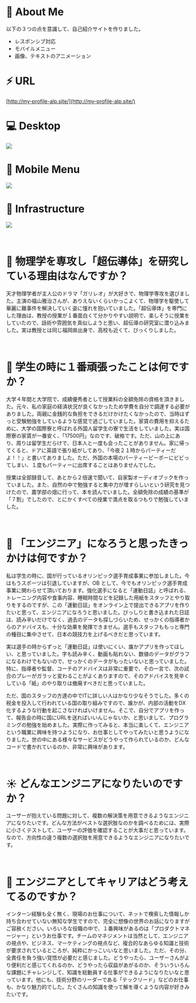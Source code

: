 # :football: About Me
以下の３つの点を意識して、自己紹介サイトを作りました。

- レスポンシブ対応  
- モバイルメニュー  
- 画像、テキストのアニメーション

# ⚡️ URL
[http://my-profile-alp.site/](http://my-profile-alp.site/)

# :computer: Desktop
![](https://media.giphy.com/media/9Xdln8SYDKXWOL9Lw9/giphy.gif)

# 📱 Mobile Menu
![](https://media.giphy.com/media/2rpe9OQqk9kkhsqvhw/giphy.gif)

# 🎨 Infrastructure
![](https://user-images.githubusercontent.com/87218628/145961659-afda23f2-52c6-4ccb-a036-9a7ac687f1ce.jpg)

<br>

# 🔋 物理学を専攻し「超伝導体」を研究している理由はなんですか？
天才物理学者が主人公のドラマ「ガリレオ」が大好きで、物理学専攻を選びました。主演の福山雅治さんが、ありえないくらいかっこよくて、物理学を駆使して華麗に難事件を解決していく姿に憧れを抱いていました。「超伝導体」を専門にした理由は、教授の授業が１番面白くて分かりやすい説明で、楽しそうに授業をしていたので、話術や雰囲気を真似しようと思い、超伝導の研究室に潜り込みました。実は教授とは同じ福岡県出身で、高校も近くて、びっくりしました。

<br>

# :tada: 学生の時に１番頑張ったことは何ですか？
大学４年間と大学院で、成績優秀者として授業料の全額免除の資格を頂きました。元々、私の家庭の経済状況が良くなかったため学費を自分で調達する必要がありました。両親に金銭的な負担をできるだけかけたくなかったので、当時はずっと受験勉強をしているような感覚で過ごしていました。家賃の費用を抑えるために、大学の国際寮と呼ばれる外国人留学生の寮で生活をしていました。実は国際寮の家賃が一番安く、「17500円」なのです、破格です。ただ、山の上にあり、周りは留学生だらけで、日本人と一度も会ったことがありません。家に帰ってくると、ドアに英語で張り紙がしてあり、「今夜２１時からパーティーだよ！！」と書いてありました。ただ、外国の本場のパーティーピーポーにビビってしまい、１度もパーティーに出席することはありませんでした。

授業は全部録音して、あとから２倍速で聞いて、自家製オーディオブックを作っていました。また、自然の中で勉強すると集中力が増すらしいという研究を見つけたので、農学部の畑に行って、本を読んでいました。全額免除の成績の基準が「７割」でしたので、とにかくすべての授業で満点を取るつもりで勉強していました。


<br>


# 📱 「エンジニア」になろうと思ったきっかけは何ですか？

私は学生の時に、国が行っているオリンピック選手育成事業に参加しました。今はもうスポーツは引退していますが、OB として、今でもオリンピック選手育成事業に関わらせて頂いております。強化選手になると「運動日誌」と呼ばれる、トレーニング内容や食事内容、睡眠時間などを記録した用紙をスタッフとやり取りをするのですが、この「運動日誌」をオンライン上で提出できるアプリを作りたいと思って、エンジニアになろうと思いました。びっしりと書き込まれた日誌は、読み辛いだけでなく、過去のデータも探しづらいため、せっかくの指導者からのアドバイスも、十分な効果を発揮できません。選手もスタッフももっと専門の種目に集中させて、日本の競技力を上げるべきだと思っています。

実は選手の時からずっと「運動日誌」は使いにくい、誰かアプリを作ってほしい、と思っていました。字も読み辛く、動画も貼れない、数値のデータがグラフになるわけでもないので、せっかくのデータがもったいないと思っていました。特に、指導者や監督、コーチのアドバイスは非常に重要で、その一言で、次の試合のプレーがガラッと変わることがよくありますので、そのアドバイスを見辛くしている「紙」のやり取りは撤廃すべきだと思っていました。

ただ、国のスタッフの方達の中でITに詳しい人はかなり少なそうでした。多くの税金を投入して行われている国の取り組みですので、誰かが、内部の活動をDX化するような行動を起こさなければいけません。そこで、自分でアプリを作って、報告会の時に国にURLを送ればいいんじゃないか、と思いまして、プログラミングの勉強を始めました。実際に作ってみると、本当に楽しくて、エンジニアという職業に興味を持つようになり、お仕事としてやってみたいと思うようになりました。世の中にある様々なサービスがどうやって作られているのか、どんなコードで書かれているのか、非常に興味があります。

<br>



<!-- オリンピックの強化選手のチームで、サポートしてくださったスタッフの方々に恩返しがしたかったからです。特に、私の担当についてくれた、「薙刀」という武道のスペシャリストの女性のスタッフさんに、いつかお礼ができればいいなと思っています。目的としては、「運動日誌」と呼ばれる、選手とスタッフがコミュニケーションをとるための日誌があるのですが、それをオンライン上で行い、将来的には、トレーニングや食事のレコメンド機能を付けたいと思っています。スタッフの仕事をより効率的にして、専門のスポーツに集中してもらって、世界を代表するような選手をたくさん育てて欲しいです。 -->

# :sunny: どんなエンジニアになりたいのですか？
ユーザーが抱えている問題に対して、複数の解決策を用意できるようなエンジニアになりたいです。どんな方法がベストな選択肢なのかを調べるためには、実際に小さくテストして、ユーザーの評価を確認することが大事だと思っています。なので、方向性の違う複数の選択肢を用意できるようなエンジニアになりたいです。

<br>


# :dizzy: エンジニアとしてキャリアはどう考えてるのですか？
インターン経験も全く無く、現場のお仕事について、ネットで検索した情報しか持ち合わせていない無知な学生ですので、完全に想像の世界のお話になりますがご容赦ください。いろいろな役職の中で、１番興味があるのは「プロダクトマネージャー」というお仕事です。チームのマネジメントは当然として、エンジニアの視点や、ビジネス、マーケティングの視点など、複合的なあらゆる知識と技術が要求されているところが、純粋にかっこいいなと思いました。ただ、その分、全責任を負う強い覚悟が必要だと感じました。どうやったら、ユーザーさんがより便利だと感じてくれるのか、どうやったら収益があがるのか、そういういろんな課題にチャレンジして、知識を総動員する仕事ができるようになりたいなと思っています。他にも、技術分野のリーダーである「テックリード」などのお仕事も、かなり魅力的でした。たくさんの知識を使って解を導くような内容が好きみたいです。


<br>



<!-- 
# 強みは？
私の強みは「知識欲が強いこと」です。幅広いジャンルの研究を読むのが好きで、まだ読んだことのない、知らない世界にものすごく興味がわきます。 -->


<!-- 
# 弱みは？
私の弱みは「調べることに時間をかけすぎてしまうことが多い」ことです。全てを先に勉強しようとしてしまう面があるので、できるだけ、概要をつかんだら行動に移すようにしています。 -->
<!-- 


# 学生の時に頑張ったことは？
成績優秀者として授業料の全額免除の資格を取ることができました。また、国が行っているオリンピック選手の育成事業の OB として、トレーニングや食事の研究を提供していました。 -->

<!-- # 情報収集の方法は？

- mixi Tech Talk
  - git 研修講義 [21新卒技術研修]
  - 設計・テスト 研修講義 [21新卒技術研修]
  - 新規事業におけるエンジニアの役割とは？
  - CTO が語る活躍するエンジニアとは

- Yahoo! デベロッパーネットワーク
  - プロダクトマネージャーになるために装備しておくスキル 森本 小百合

- シリコンバレーエンジニア酒井潤チャンネル
  - シリコンバレーで働くプロダクトマネージャーにインタビュー
  - シリコンバレーの優秀なマネージャーとは -->
